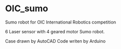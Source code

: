 # OIC_sumo
Sumo robot for OIC International Robotics competition

6 Laser sensor with 4 geared motor Sumo robot.

Case drawn by AutoCAD
Code writen by Arduino
